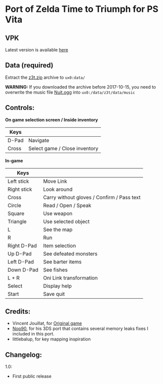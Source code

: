 # Port of Zelda Time to Triumph for PS Vita

## VPK
Latest version is available [here](https://www.ferb.fr/vita/vpks/Zelda3T.vpk)

## Data (required)
Extract the [z3t.zip](https://www.mediafire.com/file/1hk6vy7436wu17u/z3t.zip) archive to `ux0:data/`

**WARNING:** If you downloaded the archive before 2017-10-15, you need to overwrite the music file [Nuit.ogg](https://1fichier.com/?5ek4ql5l3u) into `ux0:/data/z3t/data/music`

## Controls:

**On game selection screen / Inside inventory**

| Keys | &#x202F; |
| --- | --- |
| D-Pad | Navigate |
| Cross | Select game / Close inventory |

**In-game**

| Keys | &#x202F; |
| --- | --- |
| Left stick | Move Link |
| Right stick | Look around |
| Cross | Carry without gloves / Confirm / Pass text |
| Circle | Read / Open / Speak |
| Square | Use weapon |
| Triangle | Use selected object |
| L | See the map |
| R | Run |
| Right D-Pad | Item selection |
| Up D-Pad | See defeated monsters |
| Left D-Pad | See barter items |
| Down D-Pad | See fishes |
| L + R | Oni Link transformation |
| Select | Display help |
| Start | Save quit |


## Credits:

- Vincent Jouillat, for [Original game](http://www.zeldaroth.fr/us/z3t.php)
- [Nop90](https://www.github.com/nop90/Zelda3T), for his 3DS port that contains several memory leaks fixes I included in this port.
- littlebalup, for key mapping inspiration

## Changelog:

1.0:
- First public release
